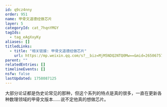 ```yaml
---
id: q9cz4nny
order: 951
name: 甲骨文道德经做芯片
layer: 5
categoryId: cat_7hqnYMGY
tagIds:
  - tag_eAgXxyKy
aliases: []
titledLinks:
  - title: "相关链接: 甲骨文道德经做芯片"
    url: https://mp.weixin.qq.com/s?__biz=MjM5NDQ2NTQ0Mw==&mid=2650675717&idx=1&sn=98180aa7761f910a056a7fc6b263bcb3&chksm=bf8efea77adede6fea87fa79a0bdfeb03f9e850e2ffde68efe65fbf86294d197fd5aa943d9d3
parent: ""
relatedEntries: []
timelineEvents: []
nsfw: false
lastUpdated: 1758087125
---
```


大部分论证都是伪史论常见的那种，但这个系列的特点是真的很多，一直在更新各种数理领域的甲骨文版本……说不定他真的想做芯片。